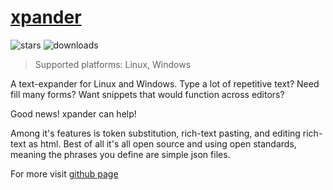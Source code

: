 # [xpander](https://github.com/OzymandiasTheGreat/xpander)

![stars](https://img.shields.io/github/stars/OzymandiasTheGreat/xpander.svg?style=social)
![downloads](https://img.shields.io/github/downloads/OzymandiasTheGreat/xpander/total.svg?style=social)

<div class="gallery"></div>

> Supported platforms: <span class="platform">Linux</span>, <span class="platform">Windows</span>

A text-expander for Linux and Windows.
Type a lot of repetitive text? Need fill many forms? Want snippets that would function across editors?

Good news! xpander can help!

Among it's features is token substitution, rich-text pasting, and editing rich-text as html.
Best of all it's all open source and using open standards, meaning the phrases you define are simple json files.

<div class="more">

For more visit [github page](https://github.com/OzymandiasTheGreat/xpander)

</div>
